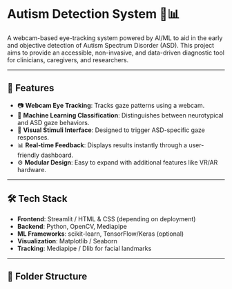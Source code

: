 
# Autism Detection System 🧠📊

A webcam-based eye-tracking system powered by AI/ML to aid in the early and objective detection of Autism Spectrum Disorder (ASD). This project aims to provide an accessible, non-invasive, and data-driven diagnostic tool for clinicians, caregivers, and researchers.

---

## 🚀 Features

- 📷 **Webcam Eye Tracking**: Tracks gaze patterns using a webcam.
- 🧠 **Machine Learning Classification**: Distinguishes between neurotypical and ASD gaze behaviors.
- 🎯 **Visual Stimuli Interface**: Designed to trigger ASD-specific gaze responses.
- 📊 **Real-time Feedback**: Displays results instantly through a user-friendly dashboard.
- ⚙️ **Modular Design**: Easy to expand with additional features like VR/AR hardware.

---

## 🛠️ Tech Stack

- **Frontend**: Streamlit / HTML & CSS (depending on deployment)
- **Backend**: Python, OpenCV, Mediapipe
- **ML Frameworks**: scikit-learn, TensorFlow/Keras (optional)
- **Visualization**: Matplotlib / Seaborn
- **Tracking**: Mediapipe / Dlib for facial landmarks

---

## 📁 Folder Structure

